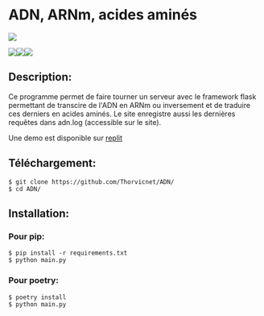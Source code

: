 # ADN, ARNm, acides aminés
<img src="https://img.shields.io/badge/language-fr-green"></img>

<img src="https://img.shields.io/badge/Python-FFD43B?style=for-the-badge&logo=python&logoColor=blue"></img><img src="https://img.shields.io/badge/Flask-000000?style=for-the-badge&logo=flask&logoColor=white"></img><img src="https://img.shields.io/badge/replit-667881?style=for-the-badge&logo=replit&logoColor=white"></img>
## Description:
Ce programme permet de faire tourner un serveur avec le framework flask permettant de transcire de l'ADN en ARNm ou inversement et de traduire ces derniers en acides aminés.
Le site enregistre aussi les dernières requêtes dans adn.log (accessible sur le site).


Une demo est disponible sur [replit](adn.thorvicnet.repl.co)
## Téléchargement:
```
$ git clone https://github.com/Thorvicnet/ADN/
$ cd ADN/
```
## Installation:
### Pour pip:
```
$ pip install -r requirements.txt
$ python main.py
```
### Pour poetry:
```
$ poetry install
$ python main.py
```

